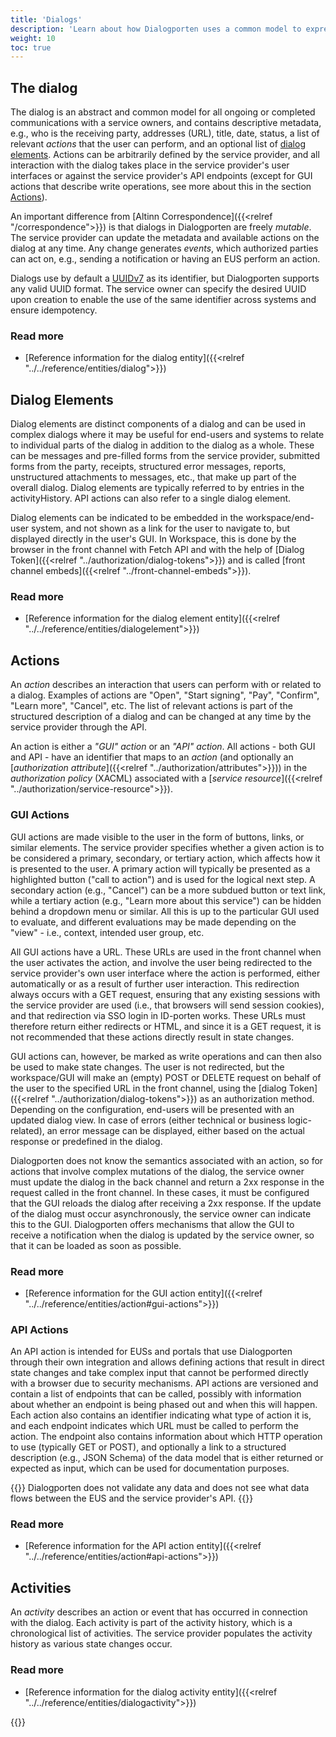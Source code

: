 ```yaml
---
title: 'Dialogs'
description: 'Learn about how Dialogporten uses a common model to express a state of a digital dialogue'
weight: 10
toc: true
---
```


## The dialog

The dialog is an abstract and common model for all ongoing or completed communications with a service owners, and contains descriptive metadata, e.g., who is the receiving party, addresses (URL), title, date, status, a list of relevant _actions_ that the user can perform, and an optional list of [dialog elements](#dialog-elements). Actions can be arbitrarily defined by the service provider, and all interaction with the dialog takes place in the service provider's user interfaces or against the service provider's API endpoints (except for GUI actions that describe write operations, see more about this in the section [Actions](#actions)).

An important difference from [Altinn Correspondence]({{<relref "/correspondence">}}) is that dialogs in Dialogporten are freely _mutable_. The service provider can update the metadata and available actions on the dialog at any time. Any change generates _events_, which authorized parties can act on, e.g., sending a notification or having an EUS perform an action.

Dialogs use by default a [UUIDv7](https://uuid7.com/) as its identifier, but Dialogporten supports any valid UUID format. The service owner can specify the desired UUID upon creation to enable the use of the same identifier across systems and ensure idempotency.

### Read more
* [Reference information for the dialog entity]({{<relref "../../reference/entities/dialog">}})

## Dialog Elements

Dialog elements are distinct components of a dialog and can be used in complex dialogs where it may be useful for end-users and systems to relate to individual parts of the dialog in addition to the dialog as a whole. These can be messages and pre-filled forms from the service provider, submitted forms from the party, receipts, structured error messages, reports, unstructured attachments to messages, etc., that make up part of the overall dialog. Dialog elements are typically referred to by entries in the activityHistory. API actions can also refer to a single dialog element.

Dialog elements can be indicated to be embedded in the workspace/end-user system, and not shown as a link for the user to navigate to, but displayed directly in the user's GUI. In Workspace, this is done by the browser in the front channel with Fetch API and with the help of [Dialog Token]({{<relref "../authorization/dialog-tokens">}}) and is called [front channel embeds]({{<relref "../front-channel-embeds">}}).

### Read more
* [Reference information for the dialog element entity]({{<relref "../../reference/entities/dialogelement">}})

## Actions

An _action_ describes an interaction that users can perform with or related to a dialog. Examples of actions are "Open", "Start signing", "Pay", "Confirm", "Learn more", "Cancel", etc. The list of relevant actions is part of the structured description of a dialog and can be changed at any time by the service provider through the API.

An action is either a _"GUI" action_ or an _"API" action_. All actions - both GUI and API - have an identifier that maps to an _action_ (and optionally an [_authorization attribute_]({{<relref "../authorization/attributes">}})) in the _authorization policy_ (XACML) associated with a [_service resource_]({{<relref "../authorization/service-resource">}}).

### GUI Actions

GUI actions are made visible to the user in the form of buttons, links, or similar elements. The service provider specifies whether a given action is to be considered a primary, secondary, or tertiary action, which affects how it is presented to the user. A primary action will typically be presented as a highlighted button ("call to action") and is used for the logical next step. A secondary action (e.g., "Cancel") can be a more subdued button or text link, while a tertiary action (e.g., "Learn more about this service") can be hidden behind a dropdown menu or similar. All this is up to the particular GUI used to evaluate, and different evaluations may be made depending on the "view" - i.e., context, intended user group, etc.

All GUI actions have a URL. These URLs are used in the front channel when the user activates the action, and involve the user being redirected to the service provider's own user interface where the action is performed, either automatically or as a result of further user interaction. This redirection always occurs with a GET request, ensuring that any existing sessions with the service provider are used (i.e., that browsers will send session cookies), and that redirection via SSO login in ID-porten works. These URLs must therefore return either redirects or HTML, and since it is a GET request, it is not recommended that these actions directly result in state changes.

GUI actions can, however, be marked as write operations and can then also be used to make state changes. The user is not redirected, but the workspace/GUI will make an (empty) POST or DELETE request on behalf of the user to the specified URL in the front channel, using the [dialog Token]({{<relref "../authorization/dialog-tokens">}}) as an authorization method. Depending on the configuration, end-users will be presented with an updated dialog view. In case of errors (either technical or business logic-related), an error message can be displayed, either based on the actual response or predefined in the dialog.

Dialogporten does not know the semantics associated with an action, so for actions that involve complex mutations of the dialog, the service owner must update the dialog in the back channel and return a 2xx response in the request called in the front channel. In these cases, it must be configured that the GUI reloads the dialog after receiving a 2xx response. If the update of the dialog must occur asynchronously, the service owner can indicate this to the GUI. Dialogporten offers mechanisms that allow the GUI to receive a notification when the dialog is updated by the service owner, so that it can be loaded as soon as possible.

### Read more
* [Reference information for the GUI action entity]({{<relref "../../reference/entities/action#gui-actions">}})

### API Actions

An API action is intended for EUSs and portals that use Dialogporten through their own integration and allows defining actions that result in direct state changes and take complex input that cannot be performed directly with a browser due to security mechanisms. API actions are versioned and contain a list of endpoints that can be called, possibly with information about whether an endpoint is being phased out and when this will happen. Each action also contains an identifier indicating what type of action it is, and each endpoint indicates which URL must be called to perform the action. The endpoint also contains information about which HTTP operation to use (typically GET or POST), and optionally a link to a structured description (e.g., JSON Schema) of the data model that is either returned or expected as input, which can be used for documentation purposes.

{{<notice info>}}
Dialogporten does not validate any data and does not see what data flows between the EUS and the service provider's API.
{{</notice>}}

### Read more
* [Reference information for the API action entity]({{<relref "../../reference/entities/action#api-actions">}})

## Activities

An _activity_ describes an action or event that has occurred in connection with the dialog. Each activity is part of the activity history, which is a chronological list of activities. The service provider populates the activity history as various state changes occur.

### Read more
* [Reference information for the dialog activity entity]({{<relref "../../reference/entities/dialogactivity">}})


{{<children />}}

